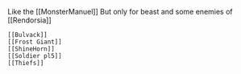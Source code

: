 Like the [[MonsterManuel]] But only for beast and some enemies of [[Rendorsia]]
	
	[[Bulvack]]
	[[Frost Giant]]
	[[ShineHorn]]
	[[Soldier pl5]]
	[[Thiefs]]
	